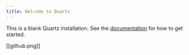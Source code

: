 ```yaml
---
title: Welcome to Quartz
---
```


This is a blank Quartz installation.
See the [documentation](https://quartz.jzhao.xyz) for how to get started.

[[github.png]]
